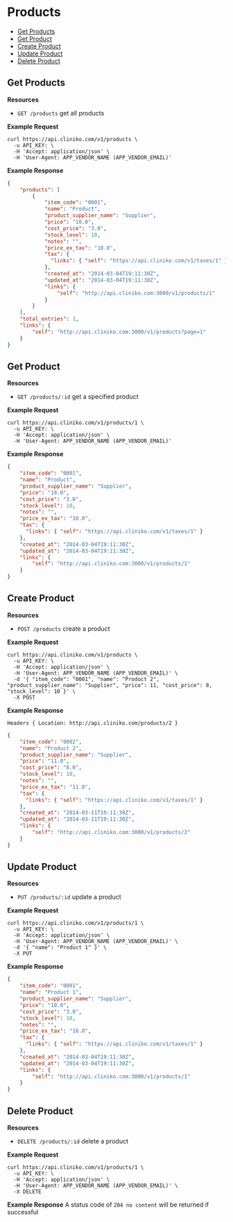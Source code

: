 Products
============
* [Get Products](#get-products "This will return all products.")
* [Get Product](#get-product "This will return a specified product.")
* [Create Product](#create-product "This will create a product.")
* [Update Product](#update-product "This will update a product.")
* [Delete Product](#delete-product "This will delete a product.")

Get Products
----------------

**Resources**
* ```GET /products``` get all products

**Example Request**
```shell
curl https://api.cliniko.com/v1/products \
  -u API_KEY: \
  -H 'Accept: application/json' \
  -H 'User-Agent: APP_VENDOR_NAME (APP_VENDOR_EMAIL)'
```

**Example Response**
```json
{
    "products": [
        {
            "item_code": "0001",
            "name": "Product",
            "product_supplier_name": "Supplier",
            "price": "10.0",
            "cost_price": "3.0",
            "stock_level": 10,
            "notes": "",
            "price_ex_tax": "10.0",
            "tax": {
              "links": { "self": "https://api.cliniko.com/v1/taxes/1" }
            },
            "created_at": "2014-03-04T19:11:30Z",
            "updated_at": "2014-03-04T19:11:30Z",
            "links": {
                "self": "http://api.cliniko.com:3000/v1/products/1"
            }
        }
    ],
    "total_entries": 1,
    "links": {
        "self": "http://api.cliniko.com:3000/v1/products?page=1"
    }
}
```

Get Product
------------

**Resources**
* ```GET /products/:id``` get a specified product

**Example Request**
```shell
curl https://api.cliniko.com/v1/products/1 \
  -u API_KEY: \
  -H 'Accept: application/json' \
  -H 'User-Agent: APP_VENDOR_NAME (APP_VENDOR_EMAIL)'
```

**Example Response**
```json
{
    "item_code": "0001",
    "name": "Product",
    "product_supplier_name": "Supplier",
    "price": "10.0",
    "cost_price": "3.0",
    "stock_level": 10,
    "notes": "",
    "price_ex_tax": "10.0",
    "tax": {
      "links": { "self": "https://api.cliniko.com/v1/taxes/1" }
    },
    "created_at": "2014-03-04T19:11:30Z",
    "updated_at": "2014-03-04T19:11:30Z",
    "links": {
        "self": "http://api.cliniko.com:3000/v1/products/1"
    }
}
```

Create Product
----------------
**Resources**
* ```POST /products``` create a product

**Example Request**
```shell
curl https://api.cliniko.com/v1/products \
  -u API_KEY: \
  -H 'Accept: application/json' \
  -H 'User-Agent: APP_VENDOR_NAME (APP_VENDOR_EMAIL)' \
  -d '{ "item_code": "0001", "name": "Product 2", "product_supplier_name": "Supplier", "price": 11, "cost_price": 8, "stock_level": 10 }' \
  -X POST
```
**Example Response**
```
Headers { Location: http://api.cliniko.com/products/2 }
```
```json
{
    "item_code": "0002",
    "name": "Product 2",
    "product_supplier_name": "Supplier",
    "price": "11.0",
    "cost_price": "8.0",
    "stock_level": 10,
    "notes": "",
    "price_ex_tax": "11.0",
    "tax": {
      "links": { "self": "https://api.cliniko.com/v1/taxes/1" }
    },
    "created_at": "2014-03-11T19:11:30Z",
    "updated_at": "2014-03-11T19:11:30Z",
    "links": {
        "self": "http://api.cliniko.com:3000/v1/products/2"
    }
}
```

Update Product
----------------
**Resources**
* ```PUT /products/:id``` update a product

**Example Request**
```shell
curl https://api.cliniko.com/v1/products/1 \
  -u API_KEY: \
  -H 'Accept: application/json' \
  -H 'User-Agent: APP_VENDOR_NAME (APP_VENDOR_EMAIL)' \
  -d '{ "name": "Product 1" }' \
  -X PUT
```
**Example Response**
```json
{
    "item_code": "0001",
    "name": "Product 1",
    "product_supplier_name": "Supplier",
    "price": "10.0",
    "cost_price": "3.0",
    "stock_level": 10,
    "notes": "",
    "price_ex_tax": "10.0",
    "tax": {
      "links": { "self": "https://api.cliniko.com/v1/taxes/1" }
    },
    "created_at": "2014-03-04T19:11:30Z",
    "updated_at": "2014-03-04T19:11:30Z",
    "links": {
        "self": "http://api.cliniko.com:3000/v1/products/1"
    }
}
```

Delete Product
----------------
**Resources**
* ```DELETE /products/:id``` delete a product

**Example Request**
```shell
curl https://api.cliniko.com/v1/products/1 \
  -u API_KEY: \
  -H 'Accept: application/json' \
  -H 'User-Agent: APP_VENDOR_NAME (APP_VENDOR_EMAIL)' \
  -X DELETE
```
**Example Response**
A status code of `204 no content` will be returned if successful


